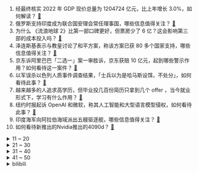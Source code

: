 1. 经最终核实 2022 年 GDP 现价总量为 1204724 亿元，比上年增长 3.0%，如何解读？ [:link:](https://www.zhihu.com/question/637271407)
2. 俄罗斯支持印度成为联合国安理会常任理事国，哪些信息值得关注？ [:link:](https://www.zhihu.com/question/637087739)
3. 为什么 《流浪地球 2》比第一部口碑更好，但票房少了 6 亿？这会影响第三部的成本投入吗？ [:link:](https://www.zhihu.com/question/636451181)
4. 泽连斯基表示与教皇讨论了和平方案，称该方案已获 80 多个国家支持，哪些信息值得关注？ [:link:](https://www.zhihu.com/question/637245425)
5. 京东诉阿里巴巴「二选一」案一审胜诉，京东获赔 10 亿元，起到哪些警示作用？如何看待这一案件？ [:link:](https://www.zhihu.com/question/637274880)
6. 以军误杀以色列人质事件调查结果，「士兵以为是哈马斯设饵，不处分」，如何看待此事？ [:link:](https://www.zhihu.com/question/637254164)
7. 越来越多的人追求高学历，但毕业投几百份简历只拿到几个 offer ，当今就业形式下，学习有什么作用？ [:link:](https://www.zhihu.com/question/637229044)
8. 纽约时报起诉 OpenAI 和微软，称其人工智能和大型语言模型侵权，如何看待此事？ [:link:](https://www.zhihu.com/question/637080549)
9. 印度海军向阿拉伯海域派出五艘驱逐舰，哪些信息值得关注？ [:link:](https://www.zhihu.com/question/637278045)
10. 如何看待新推出的Nvidia推出的4090d？ [:link:](https://www.zhihu.com/question/637218617)
<details>
<summary>11 ~ 20</summary>

11. 被董明珠怒斥后，孟羽童发声，「内心圆满，人间便无憾 」，如何评价？ [:link:](https://www.zhihu.com/question/637234045)
12. 为什么很多人喜欢越野车，却基本不越野？ [:link:](https://www.zhihu.com/question/28505863)
13. 一女子离职后把手机静音一年，表示找回了幸福感，手机一响就焦虑算精神工伤吗？生活与工作失去边界该怎么办？ [:link:](https://www.zhihu.com/question/637238574)
14. 司马懿的洛水之誓对后世影响有多大？ [:link:](https://www.zhihu.com/question/633096489)
15. 如何评价熊浩在《洞见对谈》称「月光比旷野更容易寻找」？ [:link:](https://www.zhihu.com/question/637238750)
16. 物业有权拒绝业主安装充电桩吗？ [:link:](https://www.zhihu.com/question/470686994)
17. 浙大青年学者杨宗银失败150次后开发出世界最小光谱仪，外媒称超越牛顿光学实验极限，如何看待这一研究？ [:link:](https://www.zhihu.com/question/637144784)
18. 电视剧《繁花》第 7-8 集拍得如何？有哪些值得关注的剧情点？ [:link:](https://www.zhihu.com/question/637299098)
19. 假如星穹铁道战斗出了「闲置」或者「防御」选项，会发生什么改变？ [:link:](https://www.zhihu.com/question/636061409)
20. 想请教心理咨询师：咨访中「矛盾型依恋」转安全的过程是怎样的？「矛盾型依恋」转安全的核心困难在哪？ [:link:](https://www.zhihu.com/question/633315338)
</details>
<details>
<summary>21 ~ 30</summary>

21. 买车容易养车难，真的那么难吗？ [:link:](https://www.zhihu.com/question/373546399)
22. 如果你在战锤40000搞直播你会搞什么内容？ [:link:](https://www.zhihu.com/question/632551037)
23. 《漫长的季节》中体现了哪些东北人的生活态度？ [:link:](https://www.zhihu.com/question/636479163)
24. 国外翻译魏国和卫国时，怎么区分的呢？ [:link:](https://www.zhihu.com/question/284659128)
25. 如何在生物学或心理学上界定「自私」？自私是生物演化到什么阶段开始出现的？ [:link:](https://www.zhihu.com/question/632952786)
26. 支付宝2023年度报告发布，如何看待这个平台的发展趋势和商业价值？ [:link:](https://www.zhihu.com/question/637223920)
27. 为什么人会走着走着就散了呢？ [:link:](https://www.zhihu.com/question/631659713)
28. 有哪些关于甘肃省的有趣的冷知识？ [:link:](https://www.zhihu.com/question/52872885)
29. 在选 2024 的新年礼物，什么牌子的香水送给女朋友比较好？ [:link:](https://www.zhihu.com/question/633760469)
30. 国产都市剧中应该如何体现「生活」？如果完全贴近生活会枯燥吗？ [:link:](https://www.zhihu.com/question/636483458)
</details>
<details>
<summary>31 ~ 40</summary>

31. 这一年，你有没有「战胜」焦虑与精神内耗的瞬间？你是怎么做到的？ [:link:](https://www.zhihu.com/question/632308480)
32. 孩子放学回到家，总是先磨叽一会儿，不先写作业，怎么办？ [:link:](https://www.zhihu.com/question/631429279)
33. 为什么现在的航母舰载机都不是垂直起降式的？ [:link:](https://www.zhihu.com/question/48196312)
34. 如何评价《南方周末》2024年新年献词《守住不惑的底线，选择做最值得的自己》？ [:link:](https://www.zhihu.com/question/637010486)
35. 如果战列舰的主炮精度能达到10m范围内，还会不会被淘汰掉？ [:link:](https://www.zhihu.com/question/362686569)
36. 怎么给女朋友选择合适的口红？ [:link:](https://www.zhihu.com/question/395955678)
37. 继科罗拉多州之后，美国缅因州官员表示，特朗普在该州不具备 2024 年总统选举党内初选资格，有何影响？ [:link:](https://www.zhihu.com/question/637214228)
38. 文笔挑战“大概是雪太大了吧，......”，你会怎么接呢？ [:link:](https://www.zhihu.com/question/637228570)
39. 如何看待苏晓晔在《洞见对谈》里称「预防大于治疗，关注疾病不如关注健康」？ [:link:](https://www.zhihu.com/question/636103860)
40. 被免职 13 天后，孙东旭重回直播间，称那天真的没有摔手机，心情比较紧张和忐忑，哪些信息值得关注？ [:link:](https://www.zhihu.com/question/637387531)
</details>
<details>
<summary>41 ~ 50</summary>

41. 中国全年汽车出口超越日本已成定局，将首登世界第一，导致汽车行业竞争格局变化的原因是什么？ [:link:](https://www.zhihu.com/question/637226339)
42. 报道称多数存量房贷利率明年 1 月将下调，调整幅度 10 个基点，有何影响？哪些信息值得关注？ [:link:](https://www.zhihu.com/question/637214222)
43. 外国人持证可在线开 A 股账户，头部券商已上线相关功能，哪些信息值得关注？ [:link:](https://www.zhihu.com/question/637266874)
44. 为什么停在冰雪大世界门口的哈尔滨蹦迪巴士最近都开始火了？现在的年轻人到底喜欢怎样的旅游方式？ [:link:](https://www.zhihu.com/question/637238080)
45. 23-24赛季NBA活塞122:128遭凯尔特人21分逆转，继续刷新连败纪录，如何评价这场比赛？ [:link:](https://www.zhihu.com/question/637210736)
46. 如何评价动画电影《画江湖之天罡》？ [:link:](https://www.zhihu.com/question/637243921)
47. 周大福年销售额超爱马仕！中国人为何更偏爱珠宝类奢侈品？黄金为什么能成为「头号玩家」？ [:link:](https://www.zhihu.com/question/637277889)
48. 看完《年会不能停！》感觉如何？ [:link:](https://www.zhihu.com/question/637142073)
49. 元旦假期预计日均出入境 156 万人次，你元旦打算去哪？有什么安排？ [:link:](https://www.zhihu.com/question/637038034)
50. 明末的野战中，面对后金的重型楯车，明军有什么对付的好办法吗？ [:link:](https://www.zhihu.com/question/637210771)
</details><details>
<summary>bilibili</summary>

</details>